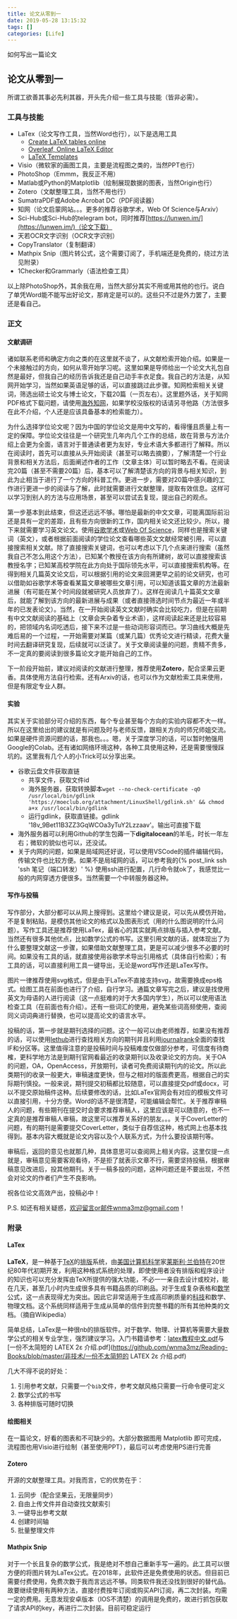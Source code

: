 ```yaml
---
title: 论文从零到一
date: 2019-05-28 13:15:32
tags: []
categories: [Life]
---
```


如何写出一篇论文

<!-- more -->

## 论文从零到一

所谓工欲善其事必先利其器，开头先介绍一些工具与技能（皆非必需）。

### 工具与技能

- LaTex（论文写作工具，当然Word也行），以下是选用工具
  - [Create LaTeX tables online](http://www.tablesgenerator.com/latex_tables)
  - [Overleaf, Online LaTeX Editor](https://www.overleaf.com/?&nocdn=true)
  - [LaTeX Templates](http://www.latextemplates.com/)
- Visio（微软家的画图工具，主要是流程图之类的，当然PPT也行）
- PhotoShop（Emmm，我反正不用）
- Matlab或Python的Matplotlib（绘制展现数据的图表，当然Origin也行）
- Zotero（文献整理工具，当然不用也行）
- SumatraPDF或Adobe Acrobat DC（PDF阅读器）
- 知网（论文启蒙网站。。。更多的推荐谷歌学术，Web Of Science与Arxiv）
- Sci-Hub或Sci-Hub的telegram bot，同时推荐[https://lunwen.im/](https://lunwen.im/)（论文下载）
- 天若OCR文字识别（OCR文字识别）
- CopyTranslator（复制翻译）
- Mathpix Snip（图片转公式，这个需要订阅了，手机端还是免费的，绕过方法见附录）
- 1Checker和Grammarly（语法检查工具）

以上除PhotoShop外，其余我在用，当然大部分其实不用或用其他的也行。说白了单凭Word能不能写出好论文，那肯定是可以的。这些只不过是外力罢了，主要还是看自己。

### 正文

#### 文献调研

诸如联系老师和确定方向之类的在这里就不谈了，从文献检索开始介绍。如果是一个未接触过的方向，如何从零开始学习呢。这里如果是导师给出一个论文大礼包自然是最好，但我自己的经历告诉我还是自己动手丰衣足食。我自己的方法是，从知网开始学习，当然如果英语足够的话，可以直接跳过此步骤。知网检索相关关键词，筛选出硕士论文与博士论文，下载20篇（一页左右）。这里题外话，关于知网PDF格式下载问题，请使用[海外知网](http://gb.oversea.cnki.net/kns55/default.aspx)，如果学校没版权的话请另寻他路（方法很多在此不介绍，个人还是应该具备基本的检索能力）。

为什么选择学位论文呢？因为中国的学位论文是用中文写的，看得懂且质量上有一定的保障。学位论文往往是一个研究生几年内几个工作的总结，故在背景与方法介绍上会更为全面，语言对于普通读者更为友好，专业术语大多都进行了解释。所以在阅读时，首先可以直接从头开始阅读（甚至可以略去摘要），了解清楚一个行业背景和相关方法后，后面阐述作者的工作（文章主体）可以暂时略去不看。在阅读完20篇（甚至不需要20篇）后，基本可以了解清楚该方向的背景与相关知识，到此为止相当于进行了一个方向的科普工作。更进一步，需要对20篇中感兴趣的工作进行更进一步的阅读与了解，此时就需要进行文献整理，提取有效信息。这样可以学习到别人的方法与应用场景，甚至可以尝试去复现，提出自己的观点。

第一步基本到此结束，但这还远远不够。哪怕是最新的中文文章，可能离国际前沿还是具有一定的差距，且有些方向很新的工作，国内相关论文还比较少。所以，接下来就需要学习英文论文。使用[谷歌学术](https://scholar.google.cn/)或[Web Of Science](http://apps.webofknowledge.com/UA_GeneralSearch_input.do?product=UA&search_mode=GeneralSearch&SID=8BsQBbbIKZlBjqwLoEq&preferencesSaved=)，同样也是搜索关键词（英文），或者根据前面阅读的学位论文查看哪些英文文献经常被引用，可以直接搜索相关文献。除了直接搜索关键词，也可以考虑以下几个点来进行搜索（虽然我自己不怎么用这个方法），已知某个教授在该方向有所建树，故可以直接搜索该教授名字；已知某高校学院在此方向处于国际领先水平，可以直接搜索机构等。在得到相关几篇英文论文后，可以根据引用的论文来回溯更早之前的论文研究，也可以借助如谷歌学术等查看某篇文章被哪些文章引用，可以知道该篇文章的方法最新进展（有可能在某个时间段就被研究人员放弃了）。这样在阅读几十篇英文文章后，就能了解到该方向的最新进展与成果（或者直接筛选时间节点为最近一年或半年的已发表论文）。当然，在一开始阅读英文文献时确实会比较吃力，但是在前期有中文文献阅读的基础上（文章会夹杂着专业术语），这样阅读起来还是比较容易的，把领域内名词吃透后，接下来不过是一些动词形容词而已。学习曲线大概是先难后易的一个过程，一开始需要对某篇（或某几篇）优秀论文进行精读，花费大量时间去翻译研究复现，后续就可以泛读了。关于文章阅读量的问题，贵精不贵多，不一定真的要阅读到很多篇论文才能开始自己的工作。

下一阶段开始前，建议对阅读的文献进行整理，推荐使用**Zotero**，配合坚果云更香。具体使用方法自行检索。还有Arxiv的话，也可以作为文献检索工具来使用，但是有限定专业人群。

#### 实验

其实关于实验部分可介绍的东西，每个专业甚至每个方向的实验内容都不大一样。所以在这里给出的建议就是有问题及时与老师反馈，跟相关方向的师兄师姐交流。如果是硬件资源问题的话，那我也。。。嗯，关于深度学习的话，可以暂时勉强用Google的Colab。还有诸如网络环境这种，各种工具使用这种，还是需要慢慢踩坑的。这里我有几个人的小Trick可以分享出来。

- 谷歌云盘文件获取直链
  - 共享文件，获取文件id
  - 海外服务器，获取转换脚本`wget --no-check-certificate -qO /usr/local/bin/gdlink 'https://moeclub.org/attachment/LinuxShell/gdlink.sh' && chmod a+x /usr/local/bin/gdlink`
  - 运行gdlink，获取直链接。gdlink '18v_9Bet11B3ZZ3GqWCOa3yTuY2Lzzaav'。输出可直接下载
- 海外服务器可以利用Github的学生包薅一下**digitalocean**的羊毛，时长一年左右；微软的貌似也可以，还没试。
- 关于内网的问题，如果是局域网还好说，可以使用VSCode的插件编辑代码，传输文件也比较方便。如果不是局域网的话，可以参考我的{% post_link ssh 'ssh 笔记（端口转发）' %} 使用ssh进行配置，几行命令就ok了，我感觉比一般的内网穿透方便很多。当然需要一个中转服务器这种。

#### 写作与投稿

写作部分，大部分都可以从网上搜得到。这里给个建议是说，可以先从模仿开始，不是复制粘贴，是模仿其他论文的格式以及图表形式（用的什么图说明的什么问题）。写作工具还是推荐使用LaTex，最省心的其实就两点排版与插入参考文献。当然还有很多其他优点，比如数学公式的书写。这里引用文献的话，就体现出了为什么要整理文献这一步骤，如果借助文献整理工具，更是可以减少很多不必要的时间。如果没有工具的话，就直接使用谷歌学术导出引用格式（具体自行检索）；有工具的话，可以直接利用工具一键导出，无论是word写作还是LaTex写作。

图片一律推荐使用svg格式，但是由于LaTex不直接支持svg，故需要换成eps格式。绘图工具在前面也进行了介绍，自行学习。通篇文章写完之后，建议是找使用英文为母语的人进行阅读（这一点挺难的对于大多国内学生），所以可以使用语法检查工具（在前面也有介绍）。还有一些词汇的使用，避免某些词高频使用，查阅同义词词典进行替换，也可以提高论文的语言水平。

投稿的话，第一步就是期刊选择的问题。这个一般可以由老师推荐，如果没有推荐的话，可以使用[lethub](http://www.letpub.com.cn/index.php?page=journalapp&view=search)进行查找相关方向的期刊并且利用[journalrank](https://www.scimagojr.com/journalrank.php)全面的查找IF和分区等。这里值得注意的是投稿时间与投稿难度仅做部分参考，可信度有待商榷，更科学地方法是到期刊官网看最近的收录期刊以及收录论文的方向。关于OA的问题，OA，OpenAccess，开放期刊，读者可免费阅读期刊内的论文。所以此类期刊的收录一般更大，审稿速度更快，但与之相对的版面费更高，根据自己的实际期刊慎投。一般来说，期刊提交初稿都比较随意，可以直接提交pdf或docx，可以不提交原始稿件这种。后续要修改的话，比如LaTex官网会有对应的模板文件可以直接引用，十分方便。Word的话不是很清楚，可能编辑会帮忙。关于推荐审稿人的问题，有些期刊在提交时会要求推荐审稿人，这里应该是可以随意的，也不一定真的是推荐审稿人审稿，故这里可以推荐关系好的朋友。。。关于CoverLetter的问题，有的期刊是需要提交CoverLetter，类似于自荐信这种，格式网上也基本找得到。基本内容大概就是论文内容以及个人联系方式，为什么要投该期刊等。

审稿后，返回的意见也就那几种，具体意思可以查阅网上相关内容。这里仅提一点就是，审稿意见需要客观看待，不是拒了就表示文章不行，需要坚持投稿，根据审稿意见改进后，投其他期刊。关于一稿多投的问题，这种问题还是不要出现，不然会对论文的作者们产生不良影响。

祝各位论文高效产出，投稿必中！

P.S. 如还有相关疑惑，欢迎留言or邮件wnma3mz@gmail.com！

### 附录

#### LaTex

**LaTeX**，是一种基于[TeX](https://zh.wikipedia.org/wiki/TeX)的[排版](https://zh.wikipedia.org/wiki/排版)系统，由[美国](https://zh.wikipedia.org/wiki/美国)[计算机科学](https://zh.wikipedia.org/wiki/计算机科学)家[莱斯利·兰伯特](https://zh.wikipedia.org/wiki/莱斯利·兰伯特)在20世纪80年代初期开发，利用这种格式系统的处理，即使使用者没有排版和程序设计的知识也可以充分发挥由TeX所提供的强大功能，不必一一亲自去设计或校对，能在几天，甚至几小时内生成很多具有书籍品质的印刷品。对于生成复杂表格和[数学](https://zh.wikipedia.org/wiki/数学)公式，这一点表现得尤为突出。因此它非常适用于生成高印刷质量的[科技](https://zh.wikipedia.org/wiki/科技)和数学、物理文档。这个系统同样适用于生成从简单的信件到完整书籍的所有其他种类的文档。（摘自Wikipedia）

简单总结，LaTex是一种很nb的排版软件。对于数学、物理、计算机等需要大量数学公式的相关专业学生，强烈建议学习。入门书籍请参考：[latex教程中文.pdf](https://github.com/wnma3mz/Reading-Books/blob/master/非技术/latex教程中文.pdf)与[一份不太简短的 LATEX 2ε 介绍.pdf](https://github.com/wnma3mz/Reading-Books/blob/master/非技术/一份不太简短的 LATEX 2ε 介绍.pdf)

几大不得不说的好处：

1. 引用参考文献，只需要一个`bib`文件，参考文献风格只需要一行命令便可定义
2. 数学公式的书写
3. 各种排版可随时切换

#### 绘图相关

在一篇论文，好看的图表和不可缺少的。大部分数据图用 Matplotlib 即可完成，流程图也用Visio进行绘制（甚至使用PPT），最后可以考虑使用PS进行完善

#### Zotero

开源的文献整理工具。对我而言，它的优势在于：

1. 云同步（配合坚果云，无限量同步）
2. 自由上传文件并自动查找文献索引
3. 一键导出参考文献
4. 创建时间轴
5. 批量整理文件

#### Mathpix Snip

对于一个长且复杂的数学公式，我是绝对不想自己重新手写一遍的。此工具可以很方便的将图片转为LaTex公式。在2018年，此软件还是免费使用的状态。但目前已需要付费使用，免费次数于我而言远远不够。同类软件我还没找到很好的替代品。故要继续使用有两种方法，直接付费按年订阅或购买API订阅，再二次封装。均需一定的费用。无意发现安卓版本（IOS不清楚）的调用是免费的，故进行抓包获取了请求API的key，再进行二次封装。目前可稳定运行

